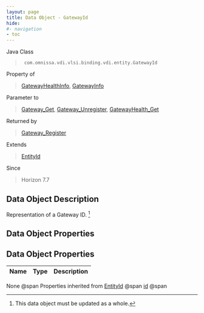 ```yaml
---
layout: page
title: Data Object - GatewayId
hide:
#- navigation
- toc
---
```








Java Class
> ` com.omnissa.vdi.vlsi.binding.vdi.entity.GatewayId`

Property of
> [GatewayHealthInfo](vdi.health.GatewayHealth.GatewayHealthInfo.md#field_detail), [GatewayInfo](vdi.infrastructure.Gateway.GatewayInfo.md#field_detail)

Parameter to
> [Gateway_Get](vdi.infrastructure.Gateway.md#get), [Gateway_Unregister](vdi.infrastructure.Gateway.md#unregister), [GatewayHealth_Get](vdi.health.GatewayHealth.md#get)

Returned by
> [Gateway_Register](vdi.infrastructure.Gateway.md#register)

Extends
> [EntityId](vdi.EntityId.md)

Since
> Horizon 7.7


## Data Object Description

Representation of a Gateway ID.
 [^167]



## Data Object Properties

## Data Object Properties

 Name | Type | Description
:---|:---:|:---
None @span
Properties inherited from [EntityId](vdi.EntityId.md) @span
[id](vdi.EntityId.md#id) @span


 


[^167]: This data object must be updated as a whole.
